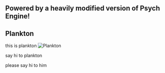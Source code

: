 ## Powered by a heavily modified version of Psych Engine!

## Plankton
this is plankton
![Plankton](https://m.gjcdn.net/content/300/10681770-yhgkrd2u-v4.png)

say hi to plankton

please say hi to him
